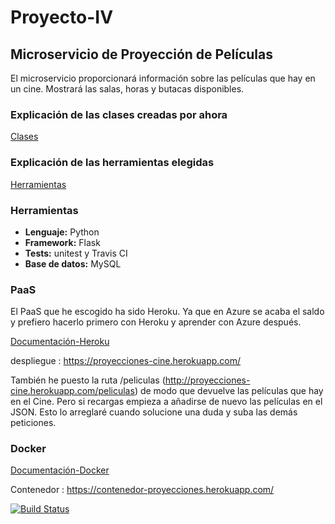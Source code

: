 # Proyecto-IV

## Microservicio de Proyección de Películas

El microservicio proporcionará información sobre las películas que hay en un cine. Mostrará las salas, horas y butacas disponibles.

### Explicación de las clases creadas por ahora
[Clases](https://tonimr.github.io/Proyecto-IV/doc/Clases)

### Explicación de las herramientas elegidas
[Herramientas](https://tonimr.github.io/Proyecto-IV/doc/Herramientas)

### Herramientas
- **Lenguaje:** Python
- **Framework:** Flask
- **Tests:** unitest y Travis CI
- **Base de datos:** MySQL

### PaaS
El PaaS que he escogido ha sido Heroku. Ya que en Azure se acaba el saldo y prefiero hacerlo primero con Heroku y aprender con Azure después.  

[Documentación-Heroku](https://github.com/toniMR/Proyecto-IV/blob/master/doc/ConfiguracionHeroku.md)  

despliegue : https://proyecciones-cine.herokuapp.com/ 

También he puesto la ruta /peliculas (http://proyecciones-cine.herokuapp.com/peliculas) de modo que devuelve las películas que hay en el Cine. Pero si recargas empieza a añadirse de nuevo las películas en el JSON. Esto lo arreglaré cuando solucione una duda y suba las demás peticiones.  


### Docker

[Documentación-Docker](https://github.com/toniMR/Proyecto-IV/blob/master/doc/ConfiguracionDocker.md)  

Contenedor : https://contenedor-proyecciones.herokuapp.com/


[![Build Status](https://travis-ci.org/toniMR/Proyecto-IV.svg?branch=master)](https://travis-ci.org/toniMR/Proyecto-IV)
